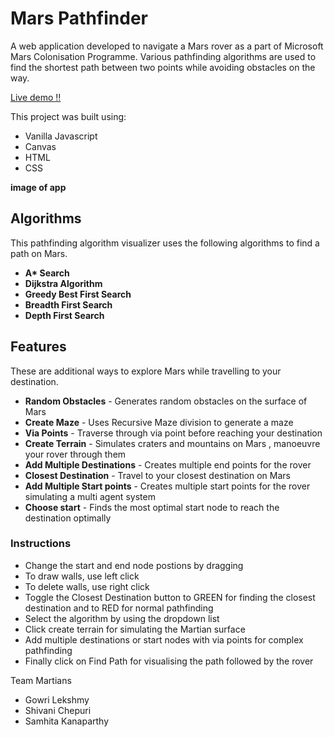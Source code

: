 # Mars Pathfinder

A web application developed to navigate a Mars rover as a part of Microsoft Mars Colonisation Programme. Various pathfinding algorithms are used to find the shortest path between two points while avoiding obstacles on the way.  

[Live demo !!](https://marspathfinder.herokuapp.com/)

This project was built using:
* Vanilla Javascript
* Canvas 
* HTML 
* CSS

**image of app**

## Algorithms 
This pathfinding algorithm visualizer uses the following algorithms to find a path on Mars.
  - **A\* Search** 
  - **Dijkstra Algorithm** 
  - **Greedy Best First Search**
  - **Breadth First Search**
  - **Depth First Search**

## Features 
These are additional ways to explore Mars while travelling to your destination.
  - **Random Obstacles**            - Generates random obstacles on the surface of Mars 
  - **Create Maze**                 - Uses Recursive Maze division to generate a maze 
  - **Via Points**                  - Traverse through via point before reaching your destination
  - **Create Terrain**              - Simulates craters and mountains on Mars , manoeuvre your rover through them 
  - **Add Multiple Destinations**   - Creates multiple end points for the rover 
  - **Closest Destination**         - Travel to your closest destination on Mars 
  - **Add Multiple Start points**   - Creates multiple start points for the rover simulating a multi agent system
  - **Choose start**                - Finds the most optimal start node to reach the destination optimally

### Instructions
 - Change the start and end node postions by dragging
 - To draw walls, use left click
 - To delete walls, use right click
 - Toggle the Closest Destination button to GREEN for finding the closest destination and to RED for normal pathfinding
 - Select the algorithm by using the dropdown list 
 - Click create terrain for simulating the Martian surface 
 - Add multiple destinations or start nodes with via points for complex pathfinding
 - Finally click on Find Path for visualising the path followed by the rover 

Team Martians
 - Gowri Lekshmy 
 - Shivani Chepuri
 - Samhita Kanaparthy
